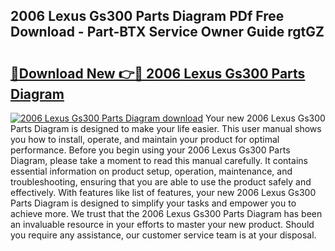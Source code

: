 ## 2006 Lexus Gs300 Parts Diagram PDf Free Download - Part-BTX Service Owner Guide rgtGZ

# <h2><a href="http://dfsk031.blite.top/?on=2006+Lexus+Gs300+Parts+Diagram">🔗Download New 👉🔴 2006 Lexus Gs300 Parts Diagram</a></h2>

[![2006 Lexus Gs300 Parts Diagram download](https://i.imgur.com/lujVjoI.png)](http://dfsk031.blite.top/?on=2006+Lexus+Gs300+Parts+Diagram)
Your new 2006 Lexus Gs300 Parts Diagram is designed to make your life easier. This user manual shows you how to install, operate, and maintain your product for optimal performance. Before you begin using your 2006 Lexus Gs300 Parts Diagram, please take a moment to read this manual carefully. It contains essential information on product setup, operation, maintenance, and troubleshooting, ensuring that you are able to use the product safely and effectively. With features like list of features, your new 2006 Lexus Gs300 Parts Diagram is designed to simplify your tasks and empower you to achieve more. We trust that the 2006 Lexus Gs300 Parts Diagram has been an invaluable resource in your efforts to master your new product. Should you require any assistance, our customer service team is at your disposal.
